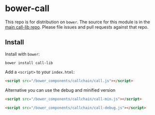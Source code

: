 # bower-call

This repo is for distribution on `bower`. The source for this module is in the
[main call-lib repo](https://github.com/callchain/call-lib).
Please file issues and pull requests against that repo.

## Install

Install with `bower`:

```shell
bower install call-lib
```

Add a `<script>` to your `index.html`:

```html
<script src="/bower_components/callchain/call.js"></script>
```

Alternative you can use the debug and minified version

```html
<script src="/bower_components/callchain/call-min.js"></script>
```

```html
<script src="/bower_components/callchain/call-debug.js"></script>
```
